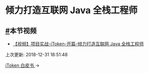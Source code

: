 # 倾力打造互联网 Java 全栈工程师

## [#](https://funtl.com/zh/spring-cloud-itoken/#本节视频)本节视频

- [【视频】项目实战-iToken-开篇-倾力打造互联网 Java 全栈工程师](https://www.bilibili.com/video/av28181235)

上次更新: 2018-12-31 18:51:48

[iToken 白皮书 ](https://funtl.com/zh/spring-cloud-itoken/微服务架构实战-iToken-白皮书.html)→